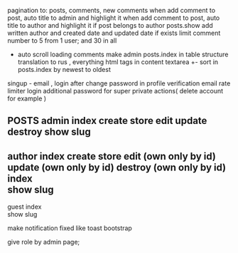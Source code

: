 pagination to: posts, comments, new comments
when add comment to post, auto title to admin and highlight it
when add comment to post, auto title to author and highlight it if post belongs to author
posts.show  add written author and created date and updated date if exists
limit comment number to 5 from 1 user; and 30 in all
* auto scroll loading comments
make admin posts.index in table structure
translation to rus , everything
html tags in content textarea +-
sort in posts.index by newest to oldest

singup - email , login after
change password in profile
verification email
rate limiter login
additional password for super private actions( delete account for example )


POSTS
admin
    index
    create
    store
    edit
    update
    destroy
    show
    slug
------------------------------
author
    index
    create 
    store 
    edit (own only by id)
    update (own only by id)
    destroy (own only by id)
    index   
    show
    slug
-------------------------------
guest
    index   
    show
    slug 




make notification fixed like toast bootstrap


give role by admin page;